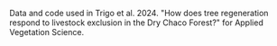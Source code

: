 Data and code used in Trigo et al. 2024. "How does tree regeneration respond to livestock exclusion in the Dry Chaco Forest?" for Applied Vegetation Science.
